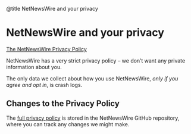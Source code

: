 @title NetNewsWire and your privacy

# NetNewsWire and your privacy

[The NetNewsWire Privacy Policy](https://github.com/brentsimmons/NetNewsWire/blob/master/Technotes/privacypolicy.markdown)

NetNewsWire has a very strict privacy policy – we don’t want any private information about you.

The only data we collect about how you use NetNewsWire, *only if you agree and opt in*, is crash logs.



Changes to the Privacy Policy
-----------------------------

The [full privacy policy](https://github.com/brentsimmons/NetNewsWire/blob/master/Technotes/privacypolicy.markdown) is stored in the NetNewsWire GitHub repository, where you can track any changes we might make.
